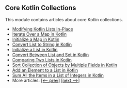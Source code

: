 ## Core Kotlin Collections

This module contains articles about core Kotlin collections.

- [Modifying Kotlin Lists In-Place](https://www.baeldung.com/kotlin/modify-list-in-place)
- [Iterate Over a Map in Kotlin](https://www.baeldung.com/kotlin/iterate-map)
- [Initialize a Map in Kotlin](https://www.baeldung.com/kotlin/initialize-map)
- [Convert List to String in Kotlin](https://www.baeldung.com/kotlin/convert-list-to-string)
- [Initialize a List in Kotlin](https://www.baeldung.com/kotlin/initialize-list)
- [Convert Between List and Set in Kotlin](https://www.baeldung.com/kotlin/convert-list-to-set)
- [Comparing Two Lists in Kotlin](https://www.baeldung.com/kotlin/compare-lists)
- [Sort Collection of Objects by Multiple Fields in Kotlin](https://www.baeldung.com/kotlin/sort-collection-multiple-fields)
- [Add an Element to a List in Kotlin](https://www.baeldung.com/kotlin/add-element-to-list)
- [Sum All the Items in a List of Integers in Kotlin](https://www.baeldung.com/kotlin/sum-integer-list)
- More articles: [[<-- prev]](../core-kotlin-collections-2) [[next -->]](../core-kotlin-collections-4)
